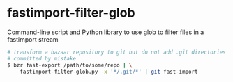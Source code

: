 fastimport-filter-glob
======================

Command-line script and Python library to use glob to filter files in a
fastimport stream

```bash
# transform a bazaar repository to git but do not add .git directories
# committed by mistake
$ bzr fast-export /path/to/some/repo | \
    fastimport-filter-glob.py -x '*/.git/*' | git fast-import
```
